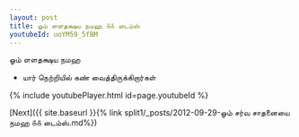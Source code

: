 ```yaml
---
layout: post
title: ஓம் ளளதக்ஷய நமஹ ௧௧ டைம்ஸ்
youtubeId: uoYM59_5fBM
---
```

 
 
 ஓம் ளளதக்ஷய நமஹ  
 
 -  யார் நெற்றியில் கண் வைத்திருக்கிறார்கள் 
 
  
 
  
 
 
 
 
 
 


{% include youtubePlayer.html id=page.youtubeId %}
 
[Next]({{ site.baseurl }}{% link  split1/_posts/2012-09-29-ஓம் சர்வ சாதனையை நமஹ ௧௧ டைம்ஸ்.md%})
 
